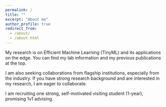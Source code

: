 ```yaml
---
permalink: /
title: ""
excerpt: "About me"
author_profile: true
redirect_from: 
  - /about/
  - /about.html
---
```



My research is on Efficient Machine Learning (TinyML) and its applications on the edge. You can find my lab information and my previous publications at the top. 

I am also seeking collaborations from flagship institutions, especially from the industry. If you have strong research background and are interested in my research, I am eager to collaborate. 

I am recruiting one strong, self-motivated visiting student (1-year), promising 1v1 advising.




